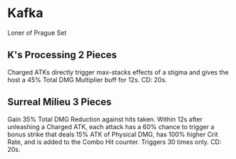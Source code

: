 # Kafka

Loner of Prague Set

## K's Processing 2 Pieces

Charged ATKs directly trigger max-stacks effects of a stigma and gives the host a 45% Total DMG Multiplier buff for 12s. CD: 20s.

## Surreal Milieu 3 Pieces

Gain 35% Total DMG Reduction against hits taken. Within 12s after unleashing a Charged ATK, each attack has a 60% chance to trigger a bonus strike that deals 15% ATK of Physical DMG, has 100% higher Crit Rate, and is added to the Combo Hit counter. Triggers 30 times only. CD: 20s.